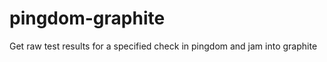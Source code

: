 pingdom-graphite
================

Get raw test results for a specified check in pingdom and jam into graphite
